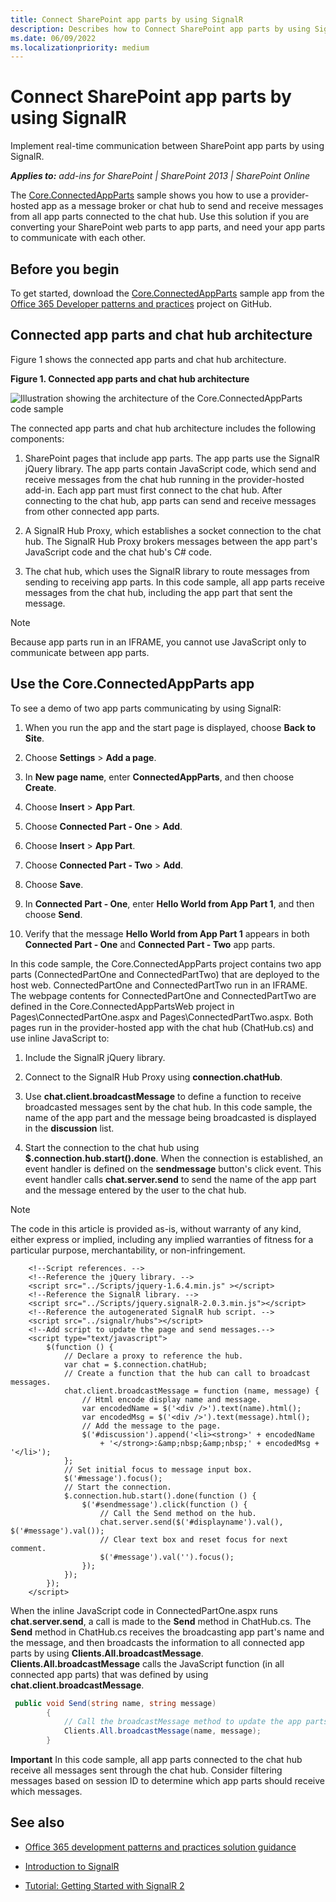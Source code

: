 ```yaml
---
title: Connect SharePoint app parts by using SignalR
description: Describes how to Connect SharePoint app parts by using SignalR and outlines how to use the Core.ConnectedAppParts application.
ms.date: 06/09/2022
ms.localizationpriority: medium
---
```

# Connect SharePoint app parts by using SignalR

Implement real-time communication between SharePoint app parts by using SignalR.

_**Applies to:** add-ins for SharePoint | SharePoint 2013 | SharePoint Online_

The  [Core.ConnectedAppParts](https://github.com/SharePoint/PnP/tree/master/Samples/Core.ConnectedAppParts) sample shows you how to use a provider-hosted app as a message broker or chat hub to send and receive messages from all app parts connected to the chat hub. Use this solution if you are converting your SharePoint web parts to app parts, and need your app parts to communicate with each other.

## Before you begin
<a name="sectionSection0"> </a>

To get started, download the  [Core.ConnectedAppParts](https://github.com/SharePoint/PnP/tree/master/Samples/Core.ConnectedAppParts) sample app from the [Office 365 Developer patterns and practices](https://github.com/SharePoint/PnP/tree/dev) project on GitHub.

## Connected app parts and chat hub architecture
<a name="sectionSection1"> </a>

Figure 1 shows the connected app parts and chat hub architecture.

**Figure 1. Connected app parts and chat hub architecture**

![Illustration showing the architecture of the Core.ConnectedAppParts code sample](media/f835d4b8-a84e-4484-8fdf-370d9f308b53.png)

The connected app parts and chat hub architecture includes the following components:

1. SharePoint pages that include app parts. The app parts use the SignalR jQuery library. The app parts contain JavaScript code, which send and receive messages from the chat hub running in the provider-hosted add-in. Each app part must first connect to the chat hub. After connecting to the chat hub, app parts can send and receive messages from other connected app parts.
    
2. A SignalR Hub Proxy, which establishes a socket connection to the chat hub. The SignalR Hub Proxy brokers messages between the app part's JavaScript code and the chat hub's C# code.
    
3. The chat hub, which uses the SignalR library to route messages from sending to receiving app parts. In this code sample, all app parts receive messages from the chat hub, including the app part that sent the message.
    
> [!NOTE] 
> Because app parts run in an IFRAME, you cannot use JavaScript only to communicate between app parts. 

## Use the Core.ConnectedAppParts app
<a name="sectionSection2"> </a>

To see a demo of two app parts communicating by using SignalR: 

1. When you run the app and the start page is displayed, choose  **Back to Site**.
    
2. Choose  **Settings** > **Add a page**.
    
3. In  **New page name**, enter  **ConnectedAppParts**, and then choose  **Create**.
    
4. Choose  **Insert** > **App Part**.
    
5. Choose  **Connected Part - One** > **Add**.
    
6. Choose  **Insert** > **App Part**.
    
7. Choose  **Connected Part - Two** > **Add**.
    
8. Choose  **Save**.
    
9. In  **Connected Part - One**, enter  **Hello World from App Part 1**, and then choose  **Send**.
    
10. Verify that the message  **Hello World from App Part 1** appears in both **Connected Part - One** and **Connected Part - Two** app parts.
    
In this code sample, the Core.ConnectedAppParts project contains two app parts (ConnectedPartOne and ConnectedPartTwo) that are deployed to the host web. ConnectedPartOne and ConnectedPartTwo run in an IFRAME. The webpage contents for ConnectedPartOne and ConnectedPartTwo are defined in the Core.ConnectedAppPartsWeb project in Pages\ConnectedPartOne.aspx and Pages\ConnectedPartTwo.aspx. Both pages run in the provider-hosted app with the chat hub (ChatHub.cs) and use inline JavaScript to:

1. Include the SignalR jQuery library.
    
2. Connect to the SignalR Hub Proxy using  **connection.chatHub**. 
    
3. Use  **chat.client.broadcastMessage** to define a function to receive broadcasted messages sent by the chat hub. In this code sample, the name of the app part and the message being broadcasted is displayed in the **discussion** list.
    
4. Start the connection to the chat hub using  **$.connection.hub.start().done**. When the connection is established, an event handler is defined on the  **sendmessage** button's click event. This event handler calls **chat.server.send** to send the name of the app part and the message entered by the user to the chat hub.

> [!NOTE] 
> The code in this article is provided as-is, without warranty of any kind, either express or implied, including any implied warranties of fitness for a particular purpose, merchantability, or non-infringement.

```
    <!--Script references. -->
    <!--Reference the jQuery library. -->
    <script src="../Scripts/jquery-1.6.4.min.js" ></script>
    <!--Reference the SignalR library. -->
    <script src="../Scripts/jquery.signalR-2.0.3.min.js"></script>
    <!--Reference the autogenerated SignalR hub script. -->
    <script src="../signalr/hubs"></script>
    <!--Add script to update the page and send messages.--> 
    <script type="text/javascript">
        $(function () {
            // Declare a proxy to reference the hub. 
            var chat = $.connection.chatHub;
            // Create a function that the hub can call to broadcast messages.
            chat.client.broadcastMessage = function (name, message) {
                // Html encode display name and message. 
                var encodedName = $('<div />').text(name).html();
                var encodedMsg = $('<div />').text(message).html();
                // Add the message to the page. 
                $('#discussion').append('<li><strong>' + encodedName
                    + '</strong>:&amp;nbsp;&amp;nbsp;' + encodedMsg + '</li>');
            };
            // Set initial focus to message input box.  
            $('#message').focus();
            // Start the connection.
            $.connection.hub.start().done(function () {
                $('#sendmessage').click(function () {
                    // Call the Send method on the hub. 
                    chat.server.send($('#displayname').val(), $('#message').val());
                    // Clear text box and reset focus for next comment. 
                    $('#message').val('').focus();
                });
            });
        });
    </script>
```

When the inline JavaScript code in ConnectedPartOne.aspx runs  **chat.server.send**, a call is made to the  **Send** method in ChatHub.cs. The **Send** method in ChatHub.cs receives the broadcasting app part's name and the message, and then broadcasts the information to all connected app parts by using **Clients.All.broadcastMessage**.  **Clients.All.broadcastMessage** calls the JavaScript function (in all connected app parts) that was defined by using **chat.client.broadcastMessage**.

```csharp
 public void Send(string name, string message)
        {
            // Call the broadcastMessage method to update the app parts.
            Clients.All.broadcastMessage(name, message);
        }
```

**Important**  In this code sample, all app parts connected to the chat hub receive all messages sent through the chat hub. Consider filtering messages based on session ID to determine which app parts should receive which messages.

## See also
<a name="bk_addresources"> </a>

-  [Office 365 development patterns and practices solution guidance](Office-365-development-patterns-and-practices-solution-guidance.md)
    
-  [Introduction to SignalR](http://www.asp.net/signalr/overview/getting-started/introduction-to-signalr)
    
-  [Tutorial: Getting Started with SignalR 2](http://www.asp.net/signalr/overview/getting-started/tutorial-getting-started-with-signalr)
    
